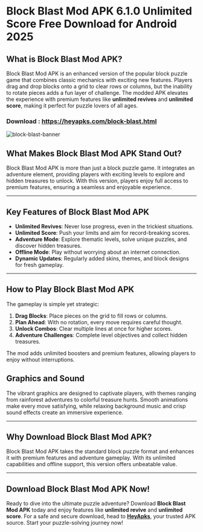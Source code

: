 # Block Blast Mod APK 6.1.0 Unlimited Score Free Download for Android 2025

## **What is Block Blast Mod APK?**  
Block Blast Mod APK is an enhanced version of the popular block puzzle game that combines classic mechanics with exciting new features. Players drag and drop blocks onto a grid to clear rows or columns, but the inability to rotate pieces adds a fun layer of challenge. The modded APK elevates the experience with premium features like **unlimited revives** and **unlimited score**, making it perfect for puzzle lovers of all ages.  

 ### Download : https://heyapks.com/block-blast.html
![block-blast-banner](https://github.com/user-attachments/assets/6c5c3d0b-17b2-465b-90ba-26f5b6481dae)


## **What Makes Block Blast Mod APK Stand Out?**  
Block Blast Mod APK is more than just a block puzzle game. It integrates an adventure element, providing players with exciting levels to explore and hidden treasures to unlock. With this version, players enjoy full access to premium features, ensuring a seamless and enjoyable experience.  

---

## **Key Features of Block Blast Mod APK**  

- **Unlimited Revives**: Never lose progress, even in the trickiest situations.  
- **Unlimited Score**: Push your limits and aim for record-breaking scores.  
- **Adventure Mode**: Explore thematic levels, solve unique puzzles, and discover hidden treasures.  
- **Offline Mode**: Play without worrying about an internet connection.  
- **Dynamic Updates**: Regularly added skins, themes, and block designs for fresh gameplay.  

---

## **How to Play Block Blast Mod APK**  
The gameplay is simple yet strategic:  

1. **Drag Blocks**: Place pieces on the grid to fill rows or columns.  
2. **Plan Ahead**: With no rotation, every move requires careful thought.  
3. **Unlock Combos**: Clear multiple lines at once for higher scores.  
4. **Adventure Challenges**: Complete level objectives and collect hidden treasures.  

The mod adds unlimited boosters and premium features, allowing players to enjoy without interruptions.  


## **Graphics and Sound**  
The vibrant graphics are designed to captivate players, with themes ranging from rainforest adventures to colorful treasure hunts. Smooth animations make every move satisfying, while relaxing background music and crisp sound effects create an immersive experience.  

---
## **Why Download Block Blast Mod APK?**  
Block Blast Mod APK takes the standard block puzzle format and enhances it with premium features and adventure gameplay. With its unlimited capabilities and offline support, this version offers unbeatable value.  

---

## **Download Block Blast Mod APK Now!**  
Ready to dive into the ultimate puzzle adventure? Download **Block Blast Mod APK** today and enjoy features like **unlimited revive** and **unlimited score**. For a safe and secure download, head to **[HeyApks](#)**, your trusted APK source. Start your puzzle-solving journey now!
